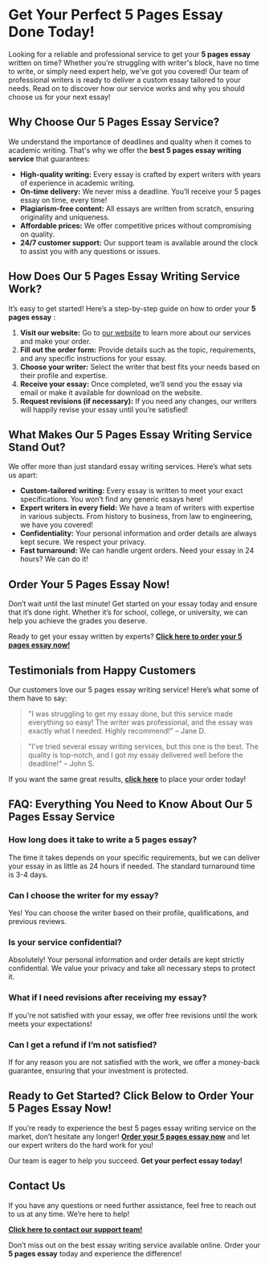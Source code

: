 # Get Your Perfect 5 Pages Essay Done Today!

Looking for a reliable and professional service to get your **5 pages essay** written on time? Whether you’re struggling with writer's block, have no time to write, or simply need expert help, we’ve got you covered! Our team of professional writers is ready to deliver a custom essay tailored to your needs. Read on to discover how our service works and why you should choose us for your next essay!

## Why Choose Our 5 Pages Essay Service?

We understand the importance of deadlines and quality when it comes to academic writing. That's why we offer the **best 5 pages essay writing service** that guarantees:

- **High-quality writing:** Every essay is crafted by expert writers with years of experience in academic writing.
- **On-time delivery:** We never miss a deadline. You’ll receive your 5 pages essay on time, every time!
- **Plagiarism-free content:** All essays are written from scratch, ensuring originality and uniqueness.
- **Affordable prices:** We offer competitive prices without compromising on quality.
- **24/7 customer support:** Our support team is available around the clock to assist you with any questions or issues.

## How Does Our 5 Pages Essay Writing Service Work?

It’s easy to get started! Here’s a step-by-step guide on how to order your **5 pages essay** :

1. **Visit our website:** Go to [our website](https://tinyurl.com/topessay?keyword=5+pages+essay) to learn more about our services and make your order.
2. **Fill out the order form:** Provide details such as the topic, requirements, and any specific instructions for your essay.
3. **Choose your writer:** Select the writer that best fits your needs based on their profile and expertise.
4. **Receive your essay:** Once completed, we’ll send you the essay via email or make it available for download on the website.
5. **Request revisions (if necessary):** If you need any changes, our writers will happily revise your essay until you’re satisfied!

## What Makes Our 5 Pages Essay Writing Service Stand Out?

We offer more than just standard essay writing services. Here’s what sets us apart:

- **Custom-tailored writing:** Every essay is written to meet your exact specifications. You won’t find any generic essays here!
- **Expert writers in every field:** We have a team of writers with expertise in various subjects. From history to business, from law to engineering, we have you covered!
- **Confidentiality:** Your personal information and order details are always kept secure. We respect your privacy.
- **Fast turnaround:** We can handle urgent orders. Need your essay in 24 hours? We can do it!

## Order Your 5 Pages Essay Now!

Don’t wait until the last minute! Get started on your essay today and ensure that it’s done right. Whether it’s for school, college, or university, we can help you achieve the grades you deserve.

Ready to get your essay written by experts? [**Click here to order your 5 pages essay now!**](https://tinyurl.com/topessay?keyword=5+pages+essay)

## Testimonials from Happy Customers

Our customers love our 5 pages essay writing service! Here’s what some of them have to say:

> "I was struggling to get my essay done, but this service made everything so easy! The writer was professional, and the essay was exactly what I needed. Highly recommend!" – Jane D.

> "I’ve tried several essay writing services, but this one is the best. The quality is top-notch, and I got my essay delivered well before the deadline!" – John S.

If you want the same great results, [**click here**](https://tinyurl.com/topessay?keyword=5+pages+essay) to place your order today!

## FAQ: Everything You Need to Know About Our 5 Pages Essay Service

### How long does it take to write a 5 pages essay?

The time it takes depends on your specific requirements, but we can deliver your essay in as little as 24 hours if needed. The standard turnaround time is 3-4 days.

### Can I choose the writer for my essay?

Yes! You can choose the writer based on their profile, qualifications, and previous reviews.

### Is your service confidential?

Absolutely! Your personal information and order details are kept strictly confidential. We value your privacy and take all necessary steps to protect it.

### What if I need revisions after receiving my essay?

If you're not satisfied with your essay, we offer free revisions until the work meets your expectations!

### Can I get a refund if I’m not satisfied?

If for any reason you are not satisfied with the work, we offer a money-back guarantee, ensuring that your investment is protected.

## Ready to Get Started? Click Below to Order Your 5 Pages Essay Now!

If you’re ready to experience the best 5 pages essay writing service on the market, don’t hesitate any longer! [**Order your 5 pages essay now**](https://tinyurl.com/topessay?keyword=5+pages+essay) and let our expert writers do the hard work for you!

Our team is eager to help you succeed. **Get your perfect essay today!**

## Contact Us

If you have any questions or need further assistance, feel free to reach out to us at any time. We’re here to help!

[**Click here to contact our support team!**](https://tinyurl.com/topessay?keyword=5+pages+essay)

Don’t miss out on the best essay writing service available online. Order your **5 pages essay** today and experience the difference!
